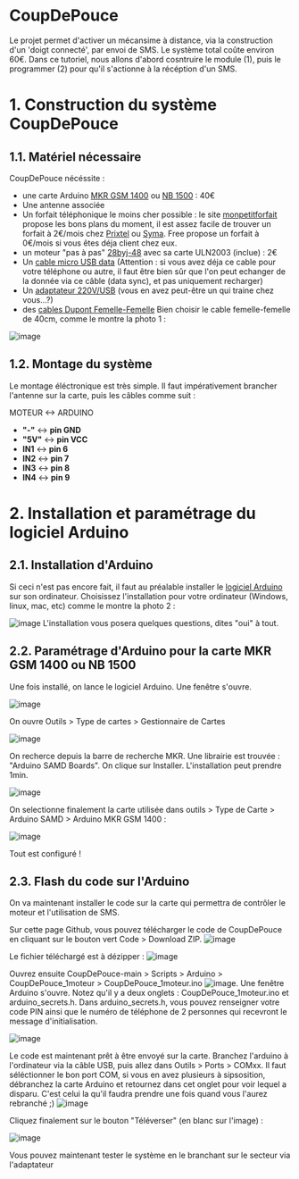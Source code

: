 # CoupDePouce

Le projet permet d'activer un mécansime à distance, via la construction d'un 'doigt connecté', par envoi de SMS. Le système total coûte environ 60€.
Dans ce tutoriel, nous allons d'abord cosntruire le module (1), puis le programmer (2) pour qu'il s'actionne à la récéption d'un SMS.

# 1. Construction du système CoupDePouce

## 1.1. Matériel nécessaire

CoupDePouce nécéssite : 
  - une carte Arduino [MKR GSM 1400](https://www.kubii.fr/26-arduino/2911-arduino-mkr-gsm-1400-3272496301078.html) ou [NB 1500](https://www.gotronic.fr/art-carte-arduino-mkr-nb-1500-abx00019-28733.htm) : 40€
  - Une antenne associée
  - Un forfait téléphonique le moins cher possible : le site [monpetitforfait](https://www.monpetitforfait.com/comparatif-forfaits-mobiles-2-euros) propose les bons plans du moment, il est assez facile de trouver un forfait à 2€/mois chez [Prixtel](https://www.prixtel.com/?gclid=CjwKCAjwv-GUBhAzEiwASUMm4guqNUokI6BJ6zby10jOds1HJ0ug_529WNJx9wK_Wr-zYUhOZG7cFxoCU4IQAvD_BwE) ou [Syma](https://www.symamobile.com/forfait?path=forfait.html&id_affliator=zydbwxbqpg&tag_source=COMPARATEUR#to_enregitrement_tab). Free propose un forfait à 0€/mois si vous êtes déja client chez eux.
  - un moteur "pas à pas" [28byj-48](https://fr.aliexpress.com/item/32906617266.html?spm=a2g0o.productlist.0.0.45025be5Rf1dDb&algo_pvid=9b464eba-f000-4a8b-9fe3-bf1fcc171f3f&algo_exp_id=9b464eba-f000-4a8b-9fe3-bf1fcc171f3f-0&pdp_ext_f=%7B%22sku_id%22%3A%2212000027293392609%22%7D&pdp_npi=2%40dis%21EUR%21%211.76%21%21%212.11%21%21%402100bde716527777656226226ee080%2112000027293392609%21sea) avec sa carte ULN2003 (inclue) : 2€
  - Un [cable micro USB data](https://fr.aliexpress.com/item/32958208619.html?spm=a2g0o.productlist.0.0.22da7e26bJZ9jx&algo_pvid=568f939d-50da-48d5-9a96-0d9570edc883&algo_exp_id=568f939d-50da-48d5-9a96-0d9570edc883-1&pdp_ext_f=%7B%22sku_id%22%3A%2212000025661347345%22%7D&pdp_npi=2%40dis%21EUR%21%212.35%21%21%21%21%21%402100bdd816527785667561725ecad3%2112000025661347345%21sea) (Attention : si vous avez déja ce cable pour votre téléphone ou autre, il faut être bien sûr que l'on peut echanger de la donnée via ce câble (data sync), et pas uniquement recharger)
  - Un [adaptateur 220V/USB](https://fr.aliexpress.com/item/1005002021554317.html?spm=a2g0o.productlist.0.0.11b77dfep4et0p&algo_pvid=598c855d-20a3-461b-b7d4-edb555703ac4&algo_exp_id=598c855d-20a3-461b-b7d4-edb555703ac4-1&pdp_ext_f=%7B%22sku_id%22%3A%2212000018440472990%22%7D&pdp_npi=2%40dis%21EUR%21%211.63%21%21%211.66%21%21%402100bdcf16527870083772904ebb7f%2112000018440472990%21sea) (vous en avez peut-être un qui traine chez vous...?)
  - des [cables Dupont Femelle-Femelle](https://fr.aliexpress.com/item/4000848184096.html?spm=a2g0o.productlist.0.0.741a6a6dmE4jt8&algo_pvid=aedfdd9c-d065-4b2b-8132-cb3ce46ef6ba&algo_exp_id=aedfdd9c-d065-4b2b-8132-cb3ce46ef6ba-2&pdp_ext_f=%7B%22sku_id%22%3A%2210000009393531605%22%7D&pdp_npi=2%40dis%21EUR%21%211.69%21%21%210.26%21%21%402100bdd716527787087616523e02b5%2110000009393531605%21sea) Bien choisir le cable femelle-femelle de 40cm, comme le montre la photo 1 : 

  ![image](https://user-images.githubusercontent.com/24956276/168775555-40b71cad-7cf6-4dff-9ea0-ebbd9e430b6c.png)

## 1.2. Montage du système 

Le montage éléctronique est très simple. Il faut impérativement brancher l'antenne sur la carte, puis les câbles comme suit :

MOTEUR <-> ARDUINO

- **"-"** <-> **pin GND**
- **"5V"** <-> **pin VCC**
- **IN1** <-> **pin 6**
- **IN2** <-> **pin 7**
- **IN3** <-> **pin 8**
- **IN4** <-> **pin 9**

# 2. Installation et paramétrage du logiciel Arduino

## 2.1. Installation d'Arduino

Si ceci n'est pas encore fait, il faut au préalable installer le [logiciel Arduino](https://www.arduino.cc/en/software) sur son ordinateur. Choisissez l'installation pour votre ordinateur (Windows, linux, mac, etc) comme le montre la photo 2 :

![image](https://user-images.githubusercontent.com/24956276/168775993-2691511c-9ea9-4fee-9f0e-90afb1747dbb.png)
L'installation vous posera quelques questions, dites "oui" à tout.

## 2.2. Paramétrage d'Arduino pour la carte MKR GSM 1400 ou NB 1500

Une fois installé, on lance le logiciel Arduino. Une fenêtre s'ouvre.

![image](https://user-images.githubusercontent.com/24956276/168776482-0613947c-0370-4ca8-819b-ab0c045d7667.png)

On ouvre Outils > Type de cartes > Gestionnaire de Cartes

![image](https://user-images.githubusercontent.com/24956276/168776797-24dedbd7-e37d-494b-a5fc-c4302abd9980.png)

On recherce depuis la barre de recherche MKR. Une librairie est trouvée : "Arduino SAMD Boards". On clique sur Installer. L'installation peut prendre 1min.

![image](https://user-images.githubusercontent.com/24956276/168777036-4c035800-1c95-4f91-ac7e-8996d260b482.png)

On selectionne finalement la carte utilisée dans outils > Type de Carte > Arduino SAMD > Arduino MKR GSM 1400 : 

![image](https://user-images.githubusercontent.com/24956276/168798769-1dd4935a-432c-4c87-a512-c35bd6eb8f39.png)

Tout est configuré ! 

## 2.3. Flash du code sur l'Arduino
On va maintenant installer le code sur la carte qui permettra de contrôler le moteur et l'utilisation de SMS.

Sur cette page Github, vous pouvez télécharger le code de CoupDePouce en cliquant sur le bouton vert Code > Download ZIP.
![image](https://user-images.githubusercontent.com/24956276/168778176-622ee3c4-dfb0-4f59-bc3c-572b62e82df3.png)

Le fichier téléchargé est à dézipper : 
![image](https://user-images.githubusercontent.com/24956276/168778462-85c77ce9-071b-4fb1-88b8-e2819b0d9c49.png)

Ouvrez ensuite CoupDePouce-main > Scripts > Arduino > CoupDePouce_1moteur > CoupDePouce_1moteur.ino 
![image](https://user-images.githubusercontent.com/24956276/168778694-88b776e7-f3f9-46e8-9a3d-7a6f8aac5c0a.png). Une fenêtre Arduino s'ouvre. Notez qu'il y a deux onglets : 
CoupDePouce_1moteur.ino et arduino_secrets.h. Dans arduino_secrets.h, vous pouvez renseigner votre code PIN ainsi que le numéro de téléphone de 2 personnes qui recevront le message d'initialisation.

![image](https://user-images.githubusercontent.com/24956276/168793924-a50748bb-0edb-4f66-8bf8-55dd8b184129.png)

Le code est maintenant prêt à être envoyé sur la carte. Branchez l'arduino à l'ordinateur via la câble USB, puis allez dans Outils > Ports > COMxx. Il faut séléctionner le bon port COM, si vous en avez plusieurs à sipsosition, débranchez la carte Arduino et retournez dans cet onglet pour voir lequel a disparu. C'est celui la qu'il faudra prendre une fois quand vous l'aurez rebranché ;)
![image](https://user-images.githubusercontent.com/24956276/168798673-c2b3ea28-46b7-49b5-a0cc-5f867a747a61.png)

Cliquez finalement sur le bouton "Téléverser" (en blanc sur l'image) : 

![image](https://user-images.githubusercontent.com/24956276/168799435-aab4b449-4f5c-4a61-bc32-bd5839dc17b6.png)

Vous pouvez maintenant tester le système en le branchant sur le secteur via l'adaptateur
